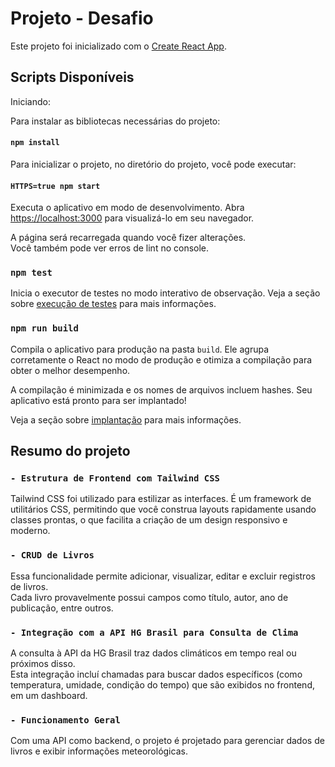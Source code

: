# Projeto - Desafio

Este projeto foi inicializado com o [Create React App](https://github.com/facebook/create-react-app).

## Scripts Disponíveis

Iniciando:

Para instalar as bibliotecas necessárias do projeto:
#### `npm install`

Para inicializar o projeto, no diretório do projeto, você pode executar:
#### `HTTPS=true npm start`

Executa o aplicativo em modo de desenvolvimento.
Abra [https://localhost:3000](https://localhost:3000) para visualizá-lo em seu navegador.

A página será recarregada quando você fizer alterações. \
Você também pode ver erros de lint no console.

### `npm test`

Inicia o executor de testes no modo interativo de observação.
Veja a seção sobre [execução de testes](https://facebook.github.io/create-react-app/docs/running-tests) para mais informações.


### `npm run build`

Compila o aplicativo para produção na pasta `build`.
Ele agrupa corretamente o React no modo de produção e otimiza a compilação para obter o melhor desempenho.

A compilação é minimizada e os nomes de arquivos incluem hashes.
Seu aplicativo está pronto para ser implantado!

Veja a seção sobre [implantação](https://facebook.github.io/create-react-app/docs/deployment) para mais informações.

## Resumo do projeto

### `- Estrutura de Frontend com Tailwind CSS`

Tailwind CSS foi utilizado para estilizar as interfaces. É um framework de utilitários CSS, permitindo que você construa layouts rapidamente usando classes prontas, o que facilita a criação de um design responsivo e moderno.

### `- CRUD de Livros`

Essa funcionalidade permite adicionar, visualizar, editar e excluir registros de livros. \
Cada livro provavelmente possui campos como título, autor, ano de publicação, entre outros. 

### `- Integração com a API HG Brasil para Consulta de Clima`

A consulta à API da HG Brasil traz dados climáticos em tempo real ou próximos disso. \
Esta integração incluí chamadas para buscar dados específicos (como temperatura, umidade, condição do tempo) que são exibidos no frontend, em um dashboard.

### `- Funcionamento Geral`

Com uma API como backend, o projeto é projetado para gerenciar dados de livros e exibir informações meteorológicas.